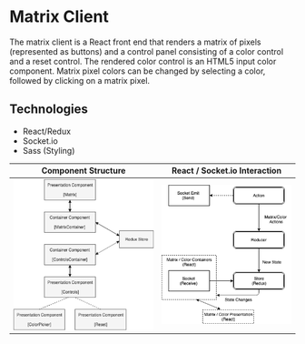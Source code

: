 # Matrix Client

The matrix client is a React front end that renders a matrix of pixels (represented as buttons) and a control panel consisting of a color control and a reset control. The rendered color control is an HTML5 input color component. Matrix pixel colors can be changed by selecting a color, followed by clicking on a matrix pixel.

## Technologies

- React/Redux
- Socket.io
- Sass (Styling)

| Component Structure | React / Socket.io Interaction |
| :-----------------: | :---------------------------: |
|   ![](matrix.png)   |    ![](matrix-socket.png)     |
